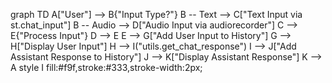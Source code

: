 graph TD
    A["User"] --> B{"Input Type?"}
    B -- Text --> C["Text Input via st.chat_input"]
    B -- Audio --> D["Audio Input via audiorecorder"]
    C --> E{"Process Input"}
    D --> E
    E --> G["Add User Input to History"]
    G --> H["Display User Input"]
    H --> I("utils.get_chat_response")
    I --> J["Add Assistant Response to History"]
    J --> K["Display Assistant Response"]
    K --> A
    style I fill:#f9f,stroke:#333,stroke-width:2px;
